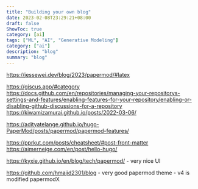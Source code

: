 ```yaml
---
title: "Building your own blog"
date: 2023-02-08T23:29:21+08:00
draft: false
ShowToc: true
category: [ai]
tags: ["ML", "AI", "Generative Modeling"]
category: ["ai"]
description: "blog"
summary: "blog"
---
```



https://jessewei.dev/blog/2023/papermod/#latex

https://giscus.app/#category
https://docs.github.com/en/repositories/managing-your-repositorys-settings-and-features/enabling-features-for-your-repository/enabling-or-disabling-github-discussions-for-a-repository
https://kiwamizamurai.github.io/posts/2022-03-06/

https://adityatelange.github.io/hugo-PaperMod/posts/papermod/papermod-features/

https://pprkut.com/posts/cheatsheet/#post-front-matter
https://aimerneige.com/en/post/hello-hugo/

https://kyxie.github.io/en/blog/tech/papermod/ - very nice UI

https://github.com/hmajid2301/blog - very good papermod theme - v4 is modified papermodX